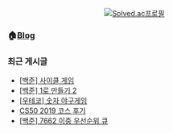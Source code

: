 <div align="center">
	
[![Solved.ac프로필](http://mazassumnida.wtf/api/v2/generate_badge?boj=dlwotjr3)](https://solved.ac/dlwotjr3)
	
</div>
	
### 🏠[Blog](https://ashrock.kr/)
### 최근 게시글
<!-- BLOG-POST-LIST:START -->
- [[백준] 사이클 게임](https://ashrock.kr/%EC%95%8C%EA%B3%A0%EB%A6%AC%EC%A6%98/%EB%B0%B1%EC%A4%80-20040-%EC%82%AC%EC%9D%B4%ED%81%B4-%EA%B2%8C%EC%9E%84/)
- [[백준] 1로 만들기 2](https://ashrock.kr/%EC%95%8C%EA%B3%A0%EB%A6%AC%EC%A6%98/%EB%B0%B1%EC%A4%80-12852-1%EB%A1%9C-%EB%A7%8C%EB%93%A4%EA%B8%B0-2/)
- [[우테코] 숫자 야구게임](https://ashrock.kr/%ED%94%84%EB%A1%9C%EC%A0%9D%ED%8A%B8/%EC%9A%B0%ED%85%8C%EC%BD%94-%ED%86%A0%EC%9D%B4%ED%94%84%EB%A1%9C%EC%A0%9D%ED%8A%B8-%EC%95%BC%EA%B5%AC%EA%B2%8C%EC%9E%84-%ED%83%80%EC%9E%85%EC%8A%A4%ED%81%AC%EB%A6%BD%ED%8A%B8/)
- [CS50 2019 코스 후기](https://ashrock.kr/%EA%B0%9C%EB%B0%9C%EC%A7%80%EC%8B%9D/CS50-%ED%9B%84%EA%B8%B0/)
- [[백준] 7662 이중 우선순위 큐](https://ashrock.kr/%EC%95%8C%EA%B3%A0%EB%A6%AC%EC%A6%98/%EB%B0%B1%EC%A4%80-7662-%EC%9D%B4%EC%A4%91-%EC%9A%B0%EC%84%A0%EC%88%9C%EC%9C%84-%ED%81%90/)
<!-- BLOG-POST-LIST:END -->	
	

<!-- <img src="https://capsule-render.vercel.app/api?type=transparent&height=300&section=header&text=LEON&fontSize=90&fontColor:#111" /> -->
<!-- [![Top Langs](https://github-readme-stats.vercel.app/api/top-langs/?username=onlee3&layout=compact)](https://github.com/anuraghazra/github-readme-stats) -->
<!-- ![LeetCode stats](https://leetcode-stats-six.vercel.app/api?username=dlwotjr2) -->
<!-- [![Hits](https://hits.seeyoufarm.com/api/count/incr/badge.svg?url=https%3A%2F%2Fgithub.com%2Fonlee3%2Fhit-counter&count_bg=%2379C83D&title_bg=%23555555&icon=&icon_color=%23E7E7E7&title=hits&edge_flat=false)](https://hits.seeyoufarm.com) -->

